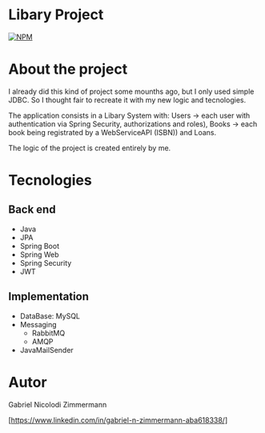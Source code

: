 # Libary Project
[![NPM](https://img.shields.io/npm/l/react)](https://github.com/GabrielNZ/Libary-System/blob/main/LICENSE)

# About the project

I already did this kind of project some mounths ago, but I only used simple JDBC.
So I thought fair to recreate it with my new logic and tecnologies.

The application consists in a Libary System with: 
Users -> each user with authentication via Spring Security, authorizations and roles), 
Books -> each book being registrated by a WebServiceAPI (ISBN)) and
Loans.

The logic of the project is created entirely by me.

# Tecnologies
## Back end
- Java
- JPA
- Spring Boot
- Spring Web
- Spring Security
- JWT
## Implementation
- DataBase: MySQL
- Messaging
  - RabbitMQ
  - AMQP
- JavaMailSender
# Autor

Gabriel Nicolodi Zimmermann


[https://www.linkedin.com/in/gabriel-n-zimmermann-aba618338/]
